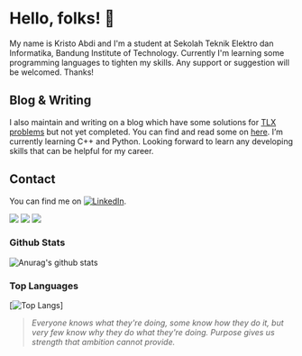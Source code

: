 # Hello, folks! 👋

My name is Kristo Abdi and I'm a student at Sekolah Teknik Elektro dan Informatika, Bandung Institute of Technology. Currently I'm learning some programming languages to tighten my skills. Any support or suggestion will be welcomed. Thanks!

## Blog & Writing

I also maintain and writing on a blog which have some solutions for [TLX problems](https://tlx.toki.id.) but not yet completed. You can find and read some on [here](https://www.medium.com/kristabdi/).
I’m currently learning C++ and Python. Looking forward to learn any developing skills that can be helpful for my career.

## Contact 

You can find me on [![LinkedIn][2.2]][2].

[2.2]: https://raw.githubusercontent.com/MartinHeinz/MartinHeinz/master/linkedin-3-16.png (LinkedIn icon without padding)
[2]: https://www.linkedin.com/in/kristabdi/

![](https://img.shields.io/badge/<Code>-<C++>-informational?style=flat&logo=<LOGO_NAME>&logoColor=white&color=2bbc8a)
![](https://img.shields.io/badge/<Code>-<Python>-informational?style=flat&logo=<LOGO_NAME>&logoColor=white&color=2bbc8a)
![](https://img.shields.io/badge/<Source>-<Git>-informational?style=flat&logo=<LOGO_NAME>&logoColor=white&color=2bbc8a)

### Github Stats
![Anurag's github stats](https://github-readme-stats.vercel.app/api?username=Zeus-s&theme=vue-dark&show_icons=true)

### Top Languages
[![Top Langs](https://github-readme-stats.vercel.app/api/top-langs/?username=Zeus-s&layout=compact)]

> _Everyone knows what they're doing, some know how they do it, but very few know why they do what they're doing. Purpose gives us strength that ambition cannot provide._
